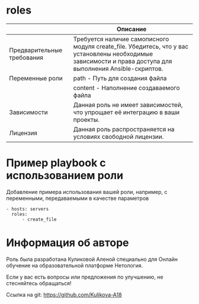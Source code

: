 # roles

|                            | Описание                                                                                                                                                    |
| -------------------------- | ----------------------------------------------------------------------------------------------------------------------------------------------------------- |
| Предварительные требования | Требуется наличие самописного модуля create_file. Убедитесь, что у вас установлены необходимые зависимости и права доступа для выполнения Ansible-скриптов. |
| Переменные роли            | path - Путь для создания файла                                                                                                                              |
|                            | content - Наполнение создаваемого файла                                                                                                                     |
| Зависимости                | Данная роль не имеет зависимостей, что упрощает её интеграцию в ваши проекты.                                                                               |
| Лицензия                   | Данная роль распространяется на условиях свободной лицензии.                                                                                                |

# Пример playbook с использованием роли

Добавление примера использования вашей роли, например, с переменными, передаваемыми в качестве параметров

```
- hosts: servers
  roles:
      - create_file
```

# Информация об авторе

Роль была разработана Куликовой Аленой специально для Онлайн обучение на образовательной платформе Нетология.

Если у вас есть вопросы или предложения по улучшению, не стесняйтесь обращаться!

Ссылка на git: https://github.com/Kulikova-A18

